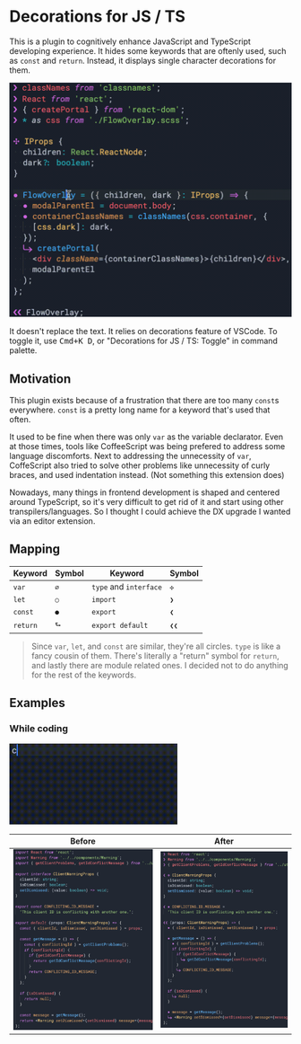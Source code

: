 # Decorations for JS / TS

This is a plugin to cognitively enhance JavaScript and TypeScript developing experience. 
It hides some keywords that are oftenly used, such as `const` and `return`. Instead, it displays single character decorations for them.

<p align="center">
  <img src="./assets/read.gif" width="600px" />
</p>


It doesn't replace the text. It relies on decorations feature of VSCode. To toggle it, use <kbd>Cmd+K D</kbd>, or "Decorations for JS / TS: Toggle" in command palette.

## Motivation

This plugin exists because of a frustration that there are too many `const`s everywhere. `const` is a pretty long name for a keyword that's used that often. 

It used to be fine when there was only `var` as the variable declarator. 
Even at those times, tools like CoffeeScript was being prefered to address some language discomforts. Next to addressing the unnecessity of `var`, CoffeScript also tried to solve other problems like unnecessity of curly braces, and used indentation instead. (Not something this extension does)

Nowadays, many things in frontend development is shaped and centered around TypeScript, so it's very difficult to get rid of it and start using other transpilers/languages. So I thought I could achieve the DX upgrade I wanted via an editor extension.

## Mapping

| Keyword | Symbol | Keyword | Symbol |
|-----|------|-----|------|
|`var` | `∅` |`type` and `interface` | `✣` |
|`let` | `○` |`import` | `❯` |
|`const` | `●` |`export` | `❮` |
|`return` | `⮑` |`export default` | `❮❮` |

> Since `var`, `let`, and `const` are similar, they're all circles. `type` is like a fancy cousin of them. There's literally a "return" symbol for `return`, and lastly there are module related ones. I decided not to do anything for the rest of the keywords. 

## Examples

### While coding
<img src="./assets/write.gif" width="300px" />

> 

| Before | After |
|---|---|
| ![before](./assets/before.png) | ![after](./assets/after.png) |
